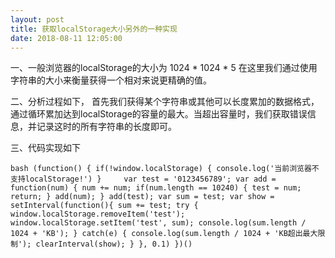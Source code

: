 ```yaml
---
layout: post
title: 获取localStorage大小另外的一种实现
date: 2018-08-11 12:05:00
---
```




一、一般浏览器的localStorage的大小为 1024 * 1024 * 5
在这里我们通过使用字符串的大小来衡量获得一个相对来说更精确的值。

二、分析过程如下，
首先我们获得某个字符串或其他可以长度累加的数据格式，通过循环累加达到localStorage的容量的最大。当超出容量时，我们获取错误信息，并记录这时的所有字符串的长度即可。

三、代码实现如下


``bash
(function() {
    if(!window.localStorage) {
    console.log('当前浏览器不支持localStorage!')
    }    
    var test = '0123456789';
    var add = function(num) {
      num += num;
      if(num.length == 10240) {
        test = num;
        return;
      }
      add(num);
    }
    add(test);
    var sum = test;
    var show = setInterval(function(){
       sum += test;
       try {
        window.localStorage.removeItem('test');
        window.localStorage.setItem('test', sum);
        console.log(sum.length / 1024 + 'KB');
       } catch(e) {
        console.log(sum.length / 1024 + 'KB超出最大限制');
        clearInterval(show);
       }
    }, 0.1)
  })()
``

